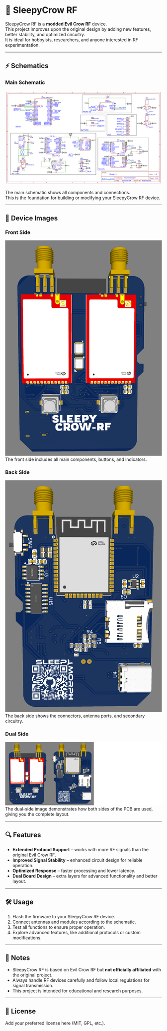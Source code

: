 # 🦉 SleepyCrow RF

SleepyCrow RF is a **modded Evil Crow RF** device.  
This project improves upon the original design by adding new features, better stability, and optimized circuitry.  
It is ideal for hobbyists, researchers, and anyone interested in RF experimentation.

---

## ⚡ Schematics

### Main Schematic
![Main Schematic](Schematics/Schematics.png)

The main schematic shows all components and connections.  
This is the foundation for building or modifying your SleepyCrow RF device.

---

## 📸 Device Images

### Front Side
![Front Side](IMAGES/FrontSide.png)  
The front side includes all main components, buttons, and indicators.

### Back Side
![Back Side](IMAGES/BackSide.png)  
The back side shows the connectors, antenna ports, and secondary circuitry.

### Dual Side
![Dual Side](IMAGES/DualSide.png)  
The dual-side image demonstrates how both sides of the PCB are used, giving you the complete layout.

---

## 🔍 Features

- **Extended Protocol Support** – works with more RF signals than the original Evil Crow RF.  
- **Improved Signal Stability** – enhanced circuit design for reliable operation.  
- **Optimized Response** – faster processing and lower latency.  
- **Dual Board Design** – extra layers for advanced functionality and better layout.

---

## 🛠 Usage

1. Flash the firmware to your SleepyCrow RF device.  
2. Connect antennas and modules according to the schematic.  
3. Test all functions to ensure proper operation.  
4. Explore advanced features, like additional protocols or custom modifications.

---

## 📝 Notes

- SleepyCrow RF is based on Evil Crow RF but **not officially affiliated** with the original project.  
- Always handle RF devices carefully and follow local regulations for signal transmission.  
- This project is intended for educational and research purposes.

---

## 📜 License

Add your preferred license here (MIT, GPL, etc.).

